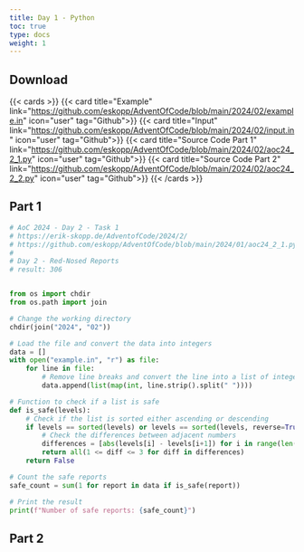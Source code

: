 ```yaml
---
title: Day 1 - Python
toc: true
type: docs
weight: 1
---
```


## Download

{{< cards >}}
{{< card title="Example" link="https://github.com/eskopp/AdventOfCode/blob/main/2024/02/example.in" icon="user" tag="Github">}}
{{< card title="Input" link="https://github.com/eskopp/AdventOfCode/blob/main/2024/02/input.in" icon="user" tag="Github">}}
{{< card title="Source Code Part 1" link="https://github.com/eskopp/AdventOfCode/blob/main/2024/02/aoc24_2_1.py" icon="user" tag="Github">}}
{{< card title="Source Code Part 2" link="https://github.com/eskopp/AdventOfCode/blob/main/2024/02/aoc24_2_2.py" icon="user" tag="Github">}}
{{< /cards >}}

## Part 1

```python {linenos=table,linenostart=1}
# AoC 2024 - Day 2 - Task 1
# https://erik-skopp.de/AdventofCode/2024/2/
# https://github.com/eskopp/AdventOfCode/blob/main/2024/01/aoc24_2_1.py
#
# Day 2 - Red-Nosed Reports
# result: 306


from os import chdir
from os.path import join

# Change the working directory
chdir(join("2024", "02"))

# Load the file and convert the data into integers
data = []
with open("example.in", "r") as file:
    for line in file:
        # Remove line breaks and convert the line into a list of integers
        data.append(list(map(int, line.strip().split(" "))))

# Function to check if a list is safe
def is_safe(levels):
    # Check if the list is sorted either ascending or descending
    if levels == sorted(levels) or levels == sorted(levels, reverse=True):
        # Check the differences between adjacent numbers
        differences = [abs(levels[i] - levels[i+1]) for i in range(len(levels)-1)]
        return all(1 <= diff <= 3 for diff in differences)
    return False

# Count the safe reports
safe_count = sum(1 for report in data if is_safe(report))

# Print the result
print(f"Number of safe reports: {safe_count}")
```

## Part 2

```python {linenos=table,linenostart=1}

```
